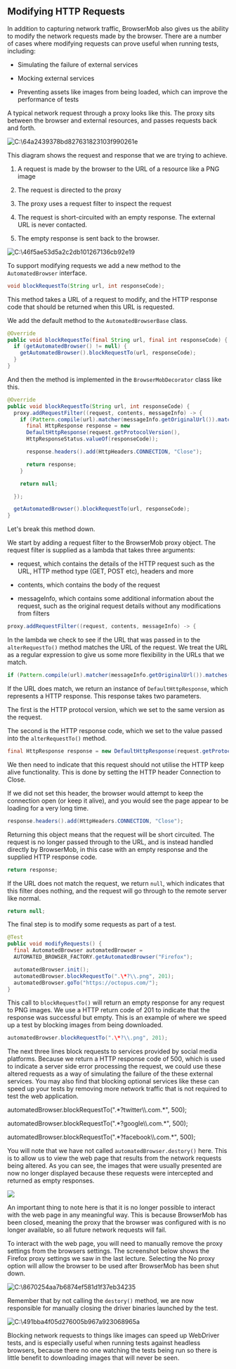 ## Modifying HTTP Requests

In addition to capturing network traffic, BrowserMob also gives us the
ability to modify the network requests made by the browser. There are a
number of cases where modifying requests can prove useful when running
tests, including:

-   Simulating the failure of external services

-   Mocking external services

-   Preventing assets like images from being loaded, which can improve
    the performance of tests

A typical network request through a proxy looks like this. The proxy
sits between the browser and external resources, and passes requests
back and forth.

![C:\\64a2439378bd827631823103f990261e](image1.png)

This diagram shows the request and response that we are trying to
achieve.

1.  A request is made by the browser to the URL of a resource like a PNG
    image

2.  The request is directed to the proxy

3.  The proxy uses a request filter to inspect the request

4.  The request is short-circuited with an empty response. The external
    URL is never contacted.

5.  The empty response is sent back to the browser.

![C:\\46f5ae53d5a2c2db101267136cb92e19](./image2.png)

To support modifying requests we add a new method to the
`AutomatedBrowser` interface.

```java
void blockRequestTo(String url, int responseCode);
```

This method takes a URL of a request to modify, and the HTTP response
code that should be returned when this URL is requested.

We add the default method to the `AutomatedBrowserBase` class.

```java
@Override
public void blockRequestTo(final String url, final int responseCode) {
  if (getAutomatedBrowser() != null) {
    getAutomatedBrowser().blockRequestTo(url, responseCode);
  }
}
```

And then the method is implemented in the `BrowserMobDecorator` class like
this.

```java
@Override
public void blockRequestTo(String url, int responseCode) {
  proxy.addRequestFilter((request, contents, messageInfo) -> {
    if (Pattern.compile(url).matcher(messageInfo.getOriginalUrl()).matches()) {
      final HttpResponse response = new
      DefaultHttpResponse(request.getProtocolVersion(),
      HttpResponseStatus.valueOf(responseCode));

      response.headers().add(HttpHeaders.CONNECTION, "Close");

      return response;
    }

    return null;

  });

  getAutomatedBrowser().blockRequestTo(url, responseCode);
}
```

Let's break this method down.

We start by adding a request filter to the BrowserMob proxy object. The
request filter is supplied as a lambda that takes three arguments:

-   request, which contains the details of the HTTP request such as the
    URL, HTTP method type (GET, POST etc), headers and more

-   contents, which contains the body of the request

-   messageInfo, which contains some additional information about the
    request, such as the original request details without any
    modifications from filters

```java
proxy.addRequestFilter((request, contents, messageInfo) -> {
  ```

In the lambda we check to see if the URL that was passed in to the
`alterRequestTo()` method matches the URL of the request. We treat the URL
as a regular expression to give us some more flexibility in the URLs
that we match.

```java
if (Pattern.compile(url).matcher(messageInfo.getOriginalUrl()).matches()) {
```

If the URL does match, we return an instance of `DefaultHttpResponse`,
which represents a HTTP response. This response takes two parameters.

The first is the HTTP protocol version, which we set to the same version
as the request.

The second is the HTTP response code, which we set to the value passed
into the `alterRequestTo()` method.

```java
final HttpResponse response = new DefaultHttpResponse(request.getProtocolVersion(), HttpResponseStatus.valueOf(responseCode));
```

We then need to indicate that this request should not utilise the HTTP
keep alive functionality. This is done by setting the HTTP header
Connection to Close.

If we did not set this header, the browser would attempt to keep the
connection open (or keep it alive), and you would see the page appear to
be loading for a very long time.

```java
response.headers().add(HttpHeaders.CONNECTION, "Close");
```

Returning this object means that the request will be short circuited.
The request is no longer passed through to the URL, and is instead
handled directly by BrowserMob, in this case with an empty response and
the supplied HTTP response code.

```java
return response;
```

If the URL does not match the request, we return `null`, which indicates
that this filter does nothing, and the request will go through to the
remote server like normal.

```java
return null;
```

The final step is to modify some requests as part of a test.

```java
@Test
public void modifyRequests() {
  final AutomatedBrowser automatedBrowser =
  AUTOMATED_BROWSER_FACTORY.getAutomatedBrowser("Firefox");

  automatedBrowser.init();
  automatedBrowser.blockRequestTo(".\*?\\.png", 201);
  automatedBrowser.goTo("https://octopus.com/");
}
```

This call to `blockRequestTo()` will return an empty response for any
request to PNG images. We use a HTTP return code of 201 to indicate that
the response was successful but empty. This is an example of where we
speed up a test by blocking images from being downloaded.

```java
automatedBrowser.blockRequestTo(".\*?\\.png", 201);
```

The next three lines block requests to services provided by social media
platforms. Because we return a HTTP response code of 500, which is used
to indicate a server side error processing the request, we could use
these altered requests as a way of simulating the failure of the these
external services. You may also find that blocking optional services
like these can speed up your tests by removing more network traffic that
is not required to test the web application.

automatedBrowser.blockRequestTo(".\*?twitter\\\\.com.\*", 500);

automatedBrowser.blockRequestTo(".\*?google\\\\.com.\*", 500);

automatedBrowser.blockRequestTo(".\*?facebook\\\\.com.\*", 500);

You will note that we have not called `automatedBrowser.destory()` here.
This is to allow us to view the web page that results from the network
requests being altered. As you can see, the images that were usually
presented are now no longer displayed because these requests were
intercepted and returned as empty responses.

![](./image3.png)

An important thing to note here is that it is no longer possible to
interact with the web page in any meaningful way. This is because
BrowserMob has been closed, meaning the proxy that the browser was
configured with is no longer available, so all future network requests
will fail.

To interact with the web page, you will need to manually remove the
proxy settings from the browsers settings. The screenshot below shows
the Firefox proxy settings we saw in the last lecture. Selecting the No
proxy option will allow the browser to be used after BrowserMob has been
shut down.

![C:\\8670254aa7b6874ef581d1f37eb34235](./image4.png)

Remember that by not calling the `destory()` method, we are now
responsible for manually closing the driver binaries launched by the
test.

![C:\\491bba4f05d276005b967a923068965a](./image5.png)

Blocking network requests to things like images can speed up WebDriver
tests, and is especially useful when running tests against headless
browsers, because there no one watching the tests being run so there is
little benefit to downloading images that will never be seen.
